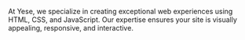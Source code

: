 At Yese, we specialize in creating exceptional web experiences using HTML, CSS, and JavaScript. Our expertise ensures your site is visually appealing, responsive, and interactive.
